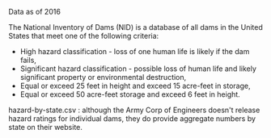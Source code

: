 Data as of 2016

The National Inventory of Dams (NID) is a database of all dams in the United States that meet one of the following criteria: 
* High hazard classification - loss of one human life is likely if the dam fails, 
* Significant hazard classification - possible loss of human life and likely significant property or environmental destruction, 
* Equal or exceed 25 feet in height and exceed 15 acre-feet in storage, 
* Equal or exceed 50 acre-feet storage and exceed 6 feet in height.


hazard-by-state.csv : although the Army Corp of Engineers doesn't release hazard ratings for individual dams, they do provide aggregate numbers by state on their website.
